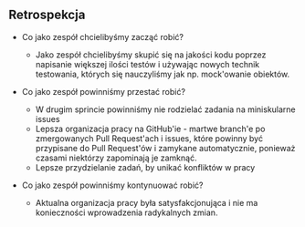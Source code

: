 ## Retrospekcja

* Co jako zespół chcielibyśmy zacząć robić?

  * Jako zespół chcielibyśmy skupić się na jakości kodu poprzez napisanie większej ilości testów i używając nowych technik testowania, których się nauczyliśmy jak np. mock'owanie obiektów.

* Co jako zespół powinniśmy przestać robić?

  * W drugim sprincie powinniśmy nie rodzielać zadania na miniskularne issues
  * Lepsza organizacja pracy na GitHub'ie - martwe branch'e po zmergowanych Pull Request'ach i issues, które powinny być przypisane do Pull Request'ów i zamykane automatycznie, ponieważ czasami niektórzy zapominają je zamknąć.
  * Lepsze przydzielanie zadań, by unikać konfliktów w pracy
  
* Co jako zespół powinniśmy kontynuować robić?

  * Aktualna organizacja pracy była satysfakcjonująca i nie ma konieczności wprowadzenia radykalnych zmian.
